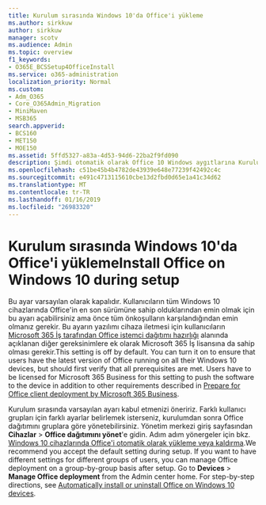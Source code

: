 ```yaml
---
title: Kurulum sırasında Windows 10'da Office'i yükleme
ms.author: sirkkuw
author: sirkkuw
manager: scotv
ms.audience: Admin
ms.topic: overview
f1_keywords:
- O365E_BCSSetup4OfficeInstall
ms.service: o365-administration
localization_priority: Normal
ms.custom:
- Adm_O365
- Core_O365Admin_Migration
- MiniMaven
- MSB365
search.appverid:
- BCS160
- MET150
- MOE150
ms.assetid: 5ffd5327-a83a-4d53-94d6-22ba2f9fd090
description: Şimdi otomatik olarak Office 10 Windows aygıtlarına Kurulum sırasında dağıtmayı öğrenin.
ms.openlocfilehash: c51be45b4b4782de43939e648e77239f42492c4c
ms.sourcegitcommit: e491c4713115610cbe13d2fbd0d65e1a41c34d62
ms.translationtype: MT
ms.contentlocale: tr-TR
ms.lasthandoff: 01/16/2019
ms.locfileid: "26983320"
---
```

# <a name="install-office-on-windows-10-during-setup"></a><span data-ttu-id="0b87f-103">Kurulum sırasında Windows 10'da Office'i yükleme</span><span class="sxs-lookup"><span data-stu-id="0b87f-103">Install Office on Windows 10 during setup</span></span>

<span data-ttu-id="0b87f-p101">Bu ayar varsayılan olarak kapalıdır. Kullanıcıların tüm Windows 10 cihazlarında Office'in en son sürümüne sahip olduklarından emin olmak için bu ayarı açabilirsiniz ama önce tüm önkoşulların karşılandığından emin olmanız gerekir. Bu ayarın yazılımı cihaza iletmesi için kullanıcıların [Microsoft 365 İş tarafından Office istemci dağıtımı hazırlığı](prepare-for-office-client-deployment.md) alanında açıklanan diğer gereksinimlere ek olarak Microsoft 365 İş lisansına da sahip olması gerekir.</span><span class="sxs-lookup"><span data-stu-id="0b87f-p101">This setting is off by default. You can turn it on to ensure that users have the latest version of Office running on all their Windows 10 devices, but should first verify that all prerequisites are met. Users have to be licensed for Microsoft 365 Business for this setting to push the software to the device in addition to other requirements described in [Prepare for Office client deployment by Microsoft 365 Business](prepare-for-office-client-deployment.md).</span></span> 
  
<span data-ttu-id="0b87f-p102">Kurulum sırasında varsayılan ayarı kabul etmenizi öneririz. Farklı kullanıcı grupları için farklı ayarlar belirlemek isterseniz, kurulumdan sonra Office dağıtımını gruplara göre yönetebilirsiniz. Yönetim merkezi giriş sayfasından **Cihazlar** \> **Office dağıtımını yönet**'e gidin. Adım adım yönergeler için bkz. [Windows 10 cihazlarında Office'i otomatik olarak yükleme veya kaldırma](auto-install-or-uninstall-office.md).</span><span class="sxs-lookup"><span data-stu-id="0b87f-p102">We recommend you accept the default setting during setup. If you want to have different settings for different groups of users, you can manage Office deployment on a group-by-group basis after setup. Go to **Devices** \> **Manage Office deployment** from the Admin center home. For step-by-step directions, see [Automatically install or uninstall Office on Windows 10 devices](auto-install-or-uninstall-office.md).</span></span>
  

